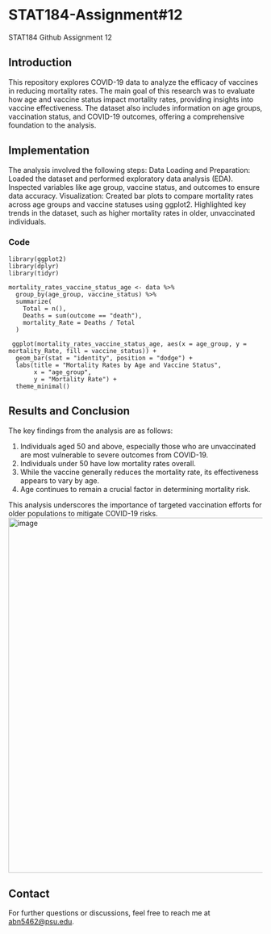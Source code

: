 # STAT184-Assignment#12
 STAT184 Github Assignment 12


## Introduction
This repository explores COVID-19 data to analyze the efficacy of vaccines in reducing mortality rates. The main goal of this research was to evaluate how age and vaccine status impact mortality rates, providing insights into vaccine effectiveness. The dataset also includes information on age groups, vaccination status, and COVID-19 outcomes, offering a comprehensive foundation to the analysis.

## Implementation 
The analysis involved the following steps:
Data Loading and Preparation:
Loaded the dataset and performed exploratory data analysis (EDA).
Inspected variables like age group, vaccine status, and outcomes to ensure data accuracy.
Visualization:
Created bar plots to compare mortality rates across age groups and vaccine statuses using ggplot2.
Highlighted key trends in the dataset, such as higher mortality rates in older, unvaccinated individuals.

### Code 
```
library(ggplot2)
library(dplyr)
library(tidyr)

mortality_rates_vaccine_status_age <- data %>%
  group_by(age_group, vaccine_status) %>%
  summarize(
    Total = n(),
    Deaths = sum(outcome == "death"),
    mortality_Rate = Deaths / Total
  )

 ggplot(mortality_rates_vaccine_status_age, aes(x = age_group, y = mortality_Rate, fill = vaccine_status)) +
  geom_bar(stat = "identity", position = "dodge") +
  labs(title = "Mortality Rates by Age and Vaccine Status", 
       x = "age_group", 
       y = "Mortality Rate") +
  theme_minimal()
```

## Results and Conclusion
The key findings from the analysis are as follows:
1.  Individuals aged 50 and above, especially those who are unvaccinated are most vulnerable to severe outcomes from COVID-19.
2.  Individuals under 50 have low mortality rates overall. 
3.  While the vaccine generally reduces the mortality rate, its effectiveness appears to vary by age.
4.  Age continues to remain a crucial factor in determining mortality risk.
   
This analysis underscores the importance of targeted vaccination efforts for older populations to mitigate COVID-19 risks.
<img width="703" alt="image" src="https://github.com/user-attachments/assets/e42d347d-259a-4c1d-a99f-60453458c67a">


## Contact 
For further questions or discussions, feel free to reach me at abn5462@psu.edu.
